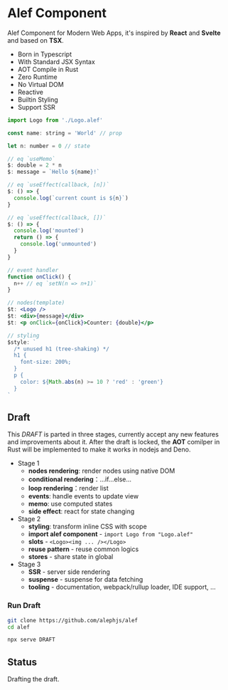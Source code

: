 # Alef Component

Alef Component for Modern Web Apps, it's inspired by **React** and **Svelte** and based on **TSX**.

- Born in Typescript
- With Standard JSX Syntax
- AOT Compile in Rust
- Zero Runtime
- No Virtual DOM
- Reactive
- Builtin Styling
- Support SSR

```jsx
import Logo from './Logo.alef'

const name: string = 'World' // prop

let n: number = 0 // state

// eq `useMemo`
$: double = 2 * n
$: message = `Hello ${name}!`

// eq `useEffect(callback, [n])`
$: () => {
  console.log(`current count is ${n}`)
}

// eq `useEffect(callback, [])`
$: () => {
  console.log('mounted')
  return () => {
    console.log('unmounted')
  }
}

// event handler
function onClick() {
  n++ // eq `setN(n => n+1)`
}

// nodes(template)
$t: <Logo />
$t: <div>{message}</div>
$t: <p onClick={onClick}>Counter: {double}</p>

// styling
$style: `
  /* unused h1 (tree-shaking) */
  h1 {
    font-size: 200%;
  }
  p {
    color: ${Math.abs(n) >= 10 ? 'red' : 'green'}    
  }
`
```

## Draft

This *DRAFT* is parted in three stages, currently accept any new features and improvements about it. After the draft is locked, the **AOT** comilper in Rust will be implemented to make it works in nodejs and Deno.

- Stage 1
  - **nodes rendering**: render nodes using native DOM
  - **conditional rendering**：...if...else...
  - **loop rendering**：render list
  - **events**: handle events to update view
  - **memo**: use computed states
  - **side effect**: react for state changing
- Stage 2
  - **styling**: transform inline CSS with scope
  - **import alef component** - `import Logo from "Logo.alef"`
  - **slots** - `<Logo><img ... /></Logo>`
  - **reuse pattern** - reuse common logics
  - **stores** - share state in global
- Stage 3
  - **SSR** - server side rendering 
  - **suspense** - suspense for data fetching
  - **tooling** - documentation, webpack/rullup loader, IDE support, ...

### Run Draft

```bash
git clone https://github.com/alephjs/alef
cd alef

npx serve DRAFT
```

## Status

Drafting the draft.
